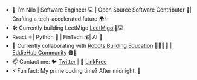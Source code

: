 - 👋 I’m Nilo | Software Engineer 💻 | Open Source Software Contributor 🐙| Crafting a tech-accelerated future 🌍✨
- 🛠️ Currently building LeetMigo [LeetMigo](https://leetmigo.com/) 👾💻
- React ⚛️| Python 🐍 | FinTech 💰| AI 🤖
- 💞️ Currently collaborating with [Robots Building Education](https://robotsbuildingeducation.com/) 🤖👩🏽‍🏫 | [EddieHub Community](https://github.com/EddieHubCommunity) 🟠🐰 
- 📫 Contact me: 🐦 [Twitter](https://twitter.com/nilofalvarado) | 🔗 [LinkFree](https://linkfree.io/nfa1)
- ⚡ Fun fact: My prime coding time? After midnight. 🦉

<!---
nfa1/nfa1 is a ✨ special ✨ repository because its `README.md` (this file) appears on your GitHub profile.
You can click the Preview link to take a look at your changes.
--->
